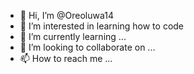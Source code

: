 - 👋 Hi, I’m @Oreoluwa14
- 👀 I’m interested in learning how to code 
- 🌱 I’m currently learning ...
- 💞️ I’m looking to collaborate on ...
- 📫 How to reach me ...

<!---
Oreoluwa14/Oreoluwa14 is a ✨ special ✨ repository because its `README.md` (this file) appears on your GitHub profile.
You can click the Preview link to take a look at your changes.
--->
